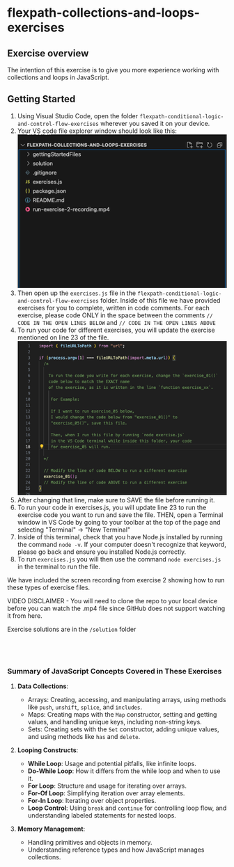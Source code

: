 
# flexpath-collections-and-loops-exercises

## Exercise overview

The intention of this exercise is to give you more experience working with
collections and loops in JavaScript.


## Getting Started


1. Using Visual Studio Code, open the folder `flexpath-conditional-logic-and-control-flow-exercises` 
   wherever you saved it on your device. 
2. Your VS code file explorer window should look like this:
   ![File Explorer View](gettingStartedFiles/file-explorer.png)
3. Then open up the `exercises.js` file in the `flexpath-conditional-logic-and-control-flow-exercises` folder. 
   Inside of this file we have provided exercises for you to complete, written 
   in code comments. For each exercise, please code ONLY in the space 
   between the comments `// CODE IN THE OPEN LINES BELOW` and `// CODE IN THE OPEN LINES ABOVE` 
4. To run your code for different exercises, you will update the exercise mentioned
   on line 23 of the file. 
   ![To run a different exercise, change this line](gettingStartedFiles/whereToEditToRunExercise.png)
5. After changing that line, make sure to SAVE the file before running it.
6. To run your code in exercises.js, you will update line 23 to run the exercise code
   you want to run and save the file. THEN, open a Terminal window in VS Code 
   by going to your toolbar at the top of the page and selecting 
   "Terminal" -> "New Terminal"
7. Inside of this terminal, check that you have Node.js installed by running the 
   command `node -v`. If your computer doesn't recognize that keyword, please
   go back and ensure you installed Node.js correctly.
8. To run `exercises.js` you will then use the command `node exercises.js` in the
   terminal to run the file.

We have included the screen recording from exercise 2 showing how to run these
types of exercise files. 

VIDEO DISCLAIMER - You will need to clone the repo to your local device before
you can watch the .mp4 file since GitHub does not support watching it from here.

Exercise solutions are in the `/solution` folder

&nbsp;
---

### Summary of JavaScript Concepts Covered in These Exercises

1. **Data Collections**:
    
    - Arrays: Creating, accessing, and manipulating arrays, using methods like `push`, `unshift`, `splice`, and `includes`.
    - Maps: Creating maps with the `Map` constructor, setting and getting values, and handling unique keys, including non-string keys.
    - Sets: Creating sets with the `Set` constructor, adding unique values, and using methods like `has` and `delete`.
2. **Looping Constructs**:
    
    - **While Loop**: Usage and potential pitfalls, like infinite loops.
    - **Do-While Loop**: How it differs from the while loop and when to use it.
    - **For Loop**: Structure and usage for iterating over arrays.
    - **For-Of Loop**: Simplifying iteration over array elements.
    - **For-In Loop**: Iterating over object properties.
    - **Loop Control**: Using `break` and `continue` for controlling loop flow, and understanding labeled statements for nested loops.
3. **Memory Management**:
    
    - Handling primitives and objects in memory.
    - Understanding reference types and how JavaScript manages collections.
